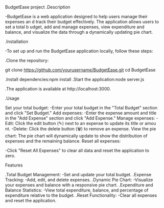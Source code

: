  BudgetEase project
.Description

-BudgetEase is a web application designed to help users manage their expenses an
 d track their budget effectively. The application allows users to set a total b udget, add and manage expenses, view expenditure and balance, and visualize the data through a dynamically updating pie chart.

.Installation

-To set up and run the BudgetEase application locally, follow these steps:

.Clone the repository:

 git clone https://github.com/yourusername/BudgetEase.git
 cd BudgetEase

.Install dependencies:npm install
.Start the application:node server.js

.The application is available at http://localhost:3000.

.Usage

Set your total budget:
-Enter your total budget in the "Total Budget" section and click "Set Budget."
Add expenses:
-Enter the expense amount and title in the "Add Expense" section and click "Add  Expense."
Manage expenses:
-Edit: Click the edit button (✎) next to an expense to update its title or amou  nt.
-Delete: Click the delete button (🗑️) to remove an expense.
 View the pie chart:
 The pie chart will dynamically update to show the distribution of expenses and  the remaining balance.
Reset all expenses:

-Click "Reset All Expenses" to clear all data and reset the application to zero.

Features

.Total Budget Management: 
-Set and update your total budget.
.Expense Tracking: 
-Add, edit, and delete expenses.
.Dynamic Pie Chart: 
-Visualize your expenses and balance with a responsive pie chart.
.Expenditure and Balance Statistics:
-View total expenditure, balance, and percentage of expenditure relative to the  budget.
.Reset Functionality:
-Clear all expenses and reset the application.



